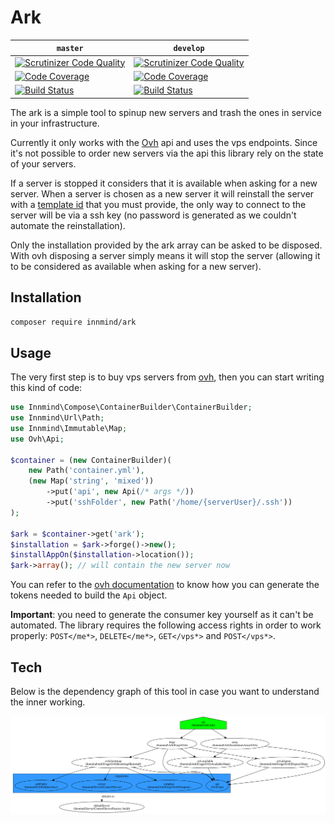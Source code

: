 # Ark

| `master` | `develop` |
|----------|-----------|
| [![Scrutinizer Code Quality](https://scrutinizer-ci.com/g/Innmind/Ark/badges/quality-score.png?b=master)](https://scrutinizer-ci.com/g/Innmind/Http/?branch=master) | [![Scrutinizer Code Quality](https://scrutinizer-ci.com/g/Innmind/Ark/badges/quality-score.png?b=develop)](https://scrutinizer-ci.com/g/Innmind/Http/?branch=develop) |
| [![Code Coverage](https://scrutinizer-ci.com/g/Innmind/Ark/badges/coverage.png?b=master)](https://scrutinizer-ci.com/g/Innmind/Http/?branch=master) | [![Code Coverage](https://scrutinizer-ci.com/g/Innmind/Ark/badges/coverage.png?b=develop)](https://scrutinizer-ci.com/g/Innmind/Http/?branch=develop) |
| [![Build Status](https://scrutinizer-ci.com/g/Innmind/Ark/badges/build.png?b=master)](https://scrutinizer-ci.com/g/Innmind/Http/build-status/master) | [![Build Status](https://scrutinizer-ci.com/g/Innmind/Ark/badges/build.png?b=develop)](https://scrutinizer-ci.com/g/Innmind/Http/build-status/develop) |

The ark is a simple tool to spinup new servers and trash the ones in service in your infrastructure.

Currently it only works with the [Ovh](https://ovh.com) api and uses the vps endpoints. Since it's not possible to order new servers via the api this library rely on the state of your servers.

If a server is stopped it considers that it is available when asking for a new server. When a server is chosen as a new server it will reinstall the server with a [template id](https://eu.api.ovh.com/console/#/vps/%7BserviceName%7D/templates#GET) that you must provide, the only way to connect to the server will be via a ssh key (no password is generated as we couldn't automate the reinstallation).

Only the installation provided by the ark array can be asked to be disposed. With ovh disposing a server simply means it will stop the server (allowing it to be considered as available when asking for a new server).

## Installation

```sh
composer require innmind/ark
```

## Usage

The very first step is to buy vps servers from [ovh](https://www.ovh.com/fr/vps/), then you can start writing this kind of code:

```php
use Innmind\Compose\ContainerBuilder\ContainerBuilder;
use Innmind\Url\Path;
use Innmind\Immutable\Map;
use Ovh\Api;

$container = (new ContainerBuilder)(
    new Path('container.yml'),
    (new Map('string', 'mixed'))
        ->put('api', new Api(/* args */))
        ->put('sshFolder', new Path('/home/{serverUser}/.ssh'))
);

$ark = $container->get('ark');
$installation = $ark->forge()->new();
$installAppOn($installation->location());
$ark->array(); // will contain the new server now
```

You can refer to the [ovh documentation](https://api.ovh.com/g934.first_step_with_api) to know how you can generate the tokens needed to build the `Api` object.

**Important**: you need to generate the consumer key yourself as it can't be automated. The library requires the following access rights in order to work properly: `POST</me*>`, `DELETE</me*>`, `GET</vps*>` and `POST</vps*>`.

## Tech

Below is the dependency graph of this tool in case you want to understand the inner working.

![](graph.svg)
